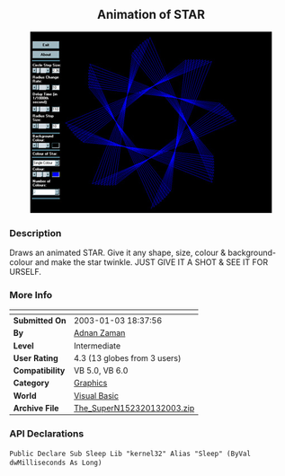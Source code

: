 ﻿<div align="center">

## Animation of STAR

<img src="PIC200313747404051.jpg">
</div>

### Description

Draws an animated STAR. Give it any shape, size, colour & background-colour and make the star twinkle. JUST GIVE IT A SHOT & SEE IT FOR URSELF.
 
### More Info
 


<span>             |<span>
---                |---
**Submitted On**   |2003-01-03 18:37:56
**By**             |[Adnan Zaman](https://github.com/Planet-Source-Code/PSCIndex/blob/master/ByAuthor/adnan-zaman.md)
**Level**          |Intermediate
**User Rating**    |4.3 (13 globes from 3 users)
**Compatibility**  |VB 5\.0, VB 6\.0
**Category**       |[Graphics](https://github.com/Planet-Source-Code/PSCIndex/blob/master/ByCategory/graphics__1-46.md)
**World**          |[Visual Basic](https://github.com/Planet-Source-Code/PSCIndex/blob/master/ByWorld/visual-basic.md)
**Archive File**   |[The\_SuperN152320132003\.zip](https://github.com/Planet-Source-Code/adnan-zaman-animation-of-star__1-42141/archive/master.zip)

### API Declarations

```
Public Declare Sub Sleep Lib "kernel32" Alias "Sleep" (ByVal dwMilliseconds As Long)
```





